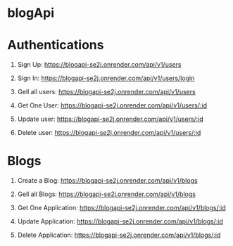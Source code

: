 # blogApi

# Authentications

1. Sign Up: https://blogapi-se2j.onrender.com/api/v1/users

1. Sign In: https://blogapi-se2j.onrender.com/api/v1/users/login

2. Gell all users: https://blogapi-se2j.onrender.com/api/v1/users

3. Get One User: https://blogapi-se2j.onrender.com/api/v1/users/:id

4. Update user: https://blogapi-se2j.onrender.com/api/v1/users/:id

5. Delete user: https://blogapi-se2j.onrender.com/api/v1/users/:id

# Blogs

1. Create a Blog: https://blogapi-se2j.onrender.com/api/v1/blogs

2. Gell all Blogs: https://blogapi-se2j.onrender.com/api/v1/blogs

3. Get One Application: https://blogapi-se2j.onrender.com/api/v1/blogs/:id

4. Update Application: https://blogapi-se2j.onrender.com/api/v1/blogs/:id

5. Delete Application: https://blogapi-se2j.onrender.com/api/v1/blogs/:id